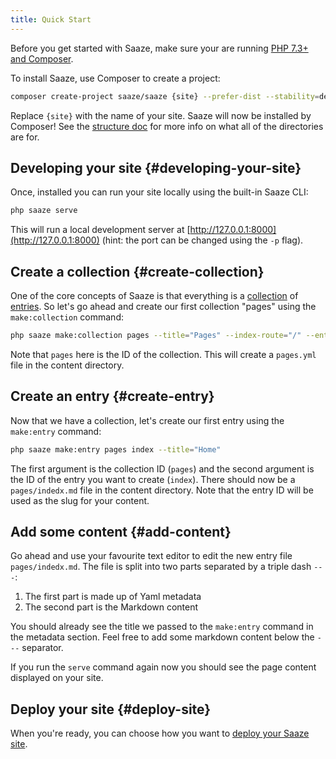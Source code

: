 ```yaml
---
title: Quick Start
---
```


Before you get started with Saaze, make sure your are running [PHP 7.3+ and Composer](/docs/requirements).

To install Saaze, use Composer to create a project:

```bash
composer create-project saaze/saaze {site} --prefer-dist --stability=dev
```

Replace `{site}` with the name of your site. Saaze will now be installed by Composer! See the [structure doc](/docs/structure) for more info on what all of the directories are for.

## Developing your site {#developing-your-site}

Once, installed you can run your site locally using the built-in Saaze CLI:

```bash
php saaze serve
```

This will run a local development server at [http://127.0.0.1:8000](http://127.0.0.1:8000) (hint: the port can be changed using the `-p` flag).

## Create a collection {#create-collection}

One of the core concepts of Saaze is that everything is a [collection](/docs/collections) of [entries](/docs/entries). So let's go ahead and create our first collection "pages" using the `make:collection` command:

```bash
php saaze make:collection pages --title="Pages" --index-route="/" --entry-route="/{slug}"
```

Note that `pages` here is the ID of the collection. This will create a `pages.yml` file in the content directory.

## Create an entry {#create-entry}

Now that we have a collection, let's create our first entry using the `make:entry` command:

```bash
php saaze make:entry pages index --title="Home"
```

The first argument is the collection ID (`pages`) and the second argument is the ID of the entry you want to create (`index`). There should now be a `pages/indedx.md` file in the content directory. Note that the entry ID will be used as the slug for your content.

## Add some content {#add-content}

Go ahead and use your favourite text editor to edit the new entry file `pages/indedx.md`. The file is split into two parts separated by a triple dash `---`:

1. The first part is made up of Yaml metadata
1. The second part is the Markdown content

You should already see the title we passed to the `make:entry` command in the metadata section. Feel free to add some markdown content below the `---` separator.

If you run the `serve` command again now you should see the page content displayed on your site.

## Deploy your site {#deploy-site}

When you're ready, you can choose how you want to [deploy your Saaze site](/docs/deploying).
